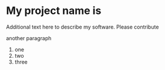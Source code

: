 # My project name is

Additional text here to describe my software. Please contribute

another paragraph
1. one
2. two
3. three

